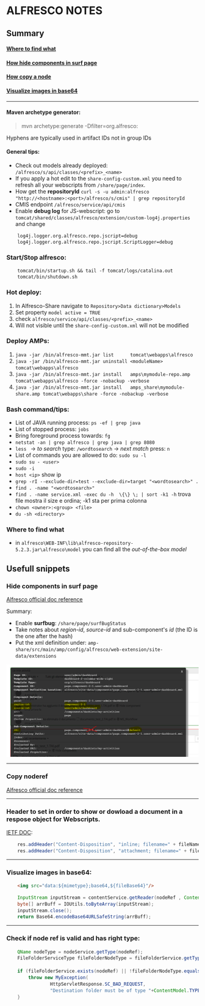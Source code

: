 # ALFRESCO NOTES

## Summary

#### [Where to find what](#where-to-find-what)
#### [How hide components in surf page](#hide-components-in-surf-page)
#### [How copy a node](#copy-noderef)
#### [Visualize images in base64](#visualize-images-in-base64)

----------

#### Maven archetype generator:
> mvn archetype:generate -Dfilter=org.alfresco:

Hyphens are typically used in artifact IDs not in group IDs

#### General tips:
- Check out models already deployed: `/alfresco/s/api/classes/<prefix>_<name>`
- If you apply a hot edit to the `share-config-custom.xml` you need to refresh all your webscripts from `/share/page/index`.
- How get the **repositoryId** `curl -s -u admin:alfresco "http://<hostname>:<port>/alfresco/s/cmis" | grep repositoryId `
- CMIS endpoint `/alfresco/service/api/cmis`
- Enable **debug log** for JS-webscript: go to `tomcat/shared/classes/alfresco/extension/custom-log4j.properties` and change
````
    log4j.logger.org.alfresco.repo.jscript=debug
    log4j.logger.org.alfresco.repo.jscript.ScriptLogger=debug
````

### Start/Stop alfresco:
````
    tomcat/bin/startup.sh && tail -f tomcat/logs/catalina.out 
    tomcat/bin/shutdown.sh
````

### Hot deploy:
1. In Alfresco-Share navigate to `Repository>Data dictionary>Models`
2. Set property `model active = TRUE`
3. check `alfresco/service/api/classes/<prefix>_<name>`
4. Will not visible until the `share-config-custom.xml` will not be modified

### Deploy AMPs:
1. ` java -jar /bin/alfresco-mmt.jar list      tomcat\webapps\alfresco `
2. ` java -jar /bin/alfresco-mmt.jar uninstall <moduleName> tomcat\webapps\alfresco `
3. ` java -jar /bin/alfresco-mmt.jar install   amps\mymodule-repo.amp tomcat\webapps\alfresco -force -nobackup -verbose `
4. ` java -jar /bin/alfresco-mmt.jar install   amps_share\mymodule-share.amp tomcat\webapps\share -force -nobackup -verbose `

### Bash command/tips:
- List of JAVA running process: `ps -ef | grep java ` 
- List of stopped process: `jobs `
- Bring foreground process towards: `fg ` 
- `netstat -an | grep alfresco | grep java | grep 8080 `
- `less ` -> *to search* type: `/wordtosearch` -> *next match* press: `n`
- List  of commands you are allowed to do: `sudo su -l `
- `sudo su - <user>`
- `sudo -i `
- `host <ip>` show ip
- `grep -rI --exclude-dir=test --exclude-dir=target "<wordtosearch>" . `
- `find . -name "<wordtosearch>" `
- `find . -name service.xml -exec du -h  \{\} \; | sort -k1 -h` trova file mostra il size e ordina; -k1 sta per prima colonna
- `chown <owner>:<group> <file>`
- `du -sh <directory>`

### Where to find what
- in `alfresco\WEB-INF\lib\alfresco-repository-5.2.3.jar\alfresco\model` you can find all the *out-of-the-box model*

## Usefull snippets

### Hide components in surf page
[Alfresco official doc reference](https://docs.alfresco.com/5.2/tasks/dev-extensions-share-tutorials-hide-content.html)

Summary:
 - Enable **surfbug**: `/share/page/surfBugStatus`
 - Take notes about *region-id*, *source-id* and sub-component's *id* (the ID is the one after the hash)
 - Put the xml definition under: `amp-share/src/main/amp/config/alfresco/web-extension/site-data/extensions`
 
 ![SurfBug](img/surfBug_information.png)


----------

### Copy noderef
[Alfresco official doc reference](https://docs.alfresco.com/5.2/references/dev-services-copy.html)

----------

###  Header to set in order to show or dowload a document in a respose object for Webscripts. 
[IETF DOC](https://www.ietf.org/rfc/rfc2183.txt):
``` java
    res.addHeader("Content-Disposition", "inline; filename=" + fileName);
    res.addHeader("Content-Disposition", "attachment; filename=" + fileName);
```

----------

### Visualize images in base64:
``` html
    <img src="data:${mimetype};base64,${fileBase64}"/>
```

``` java
    InputStream inputStream = contentService.getReader(nodeRef , ContentModel.PROP_CONTENT).getContentInputStream();
    byte[] arrBuff = IOUtils.toByteArray(inputStream);
    inputStream.close();
    return Base64.encodeBase64URLSafeString(arrBuff);
```

----------

### Check if node ref is valid and has right type:
``` java
    QName nodeType = nodeService.getType(nodeRef);
    FileFolderServiceType fileFolderNodeType = fileFolderService.getType(nodeType);

    if (fileFolderService.exists(nodeRef) || !fileFolderNodeType.equals(FileFolderServiceType.FOLDER) ) {
        throw new MyException(
                HttpServletResponse.SC_BAD_REQUEST,
                "Destination folder must be of type "+ContentModel.TYPE_FOLDER);
    }
```
